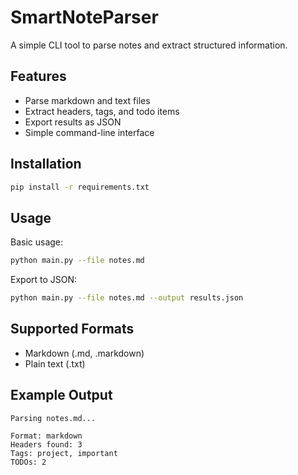# SmartNoteParser

A simple CLI tool to parse notes and extract structured information.

## Features

- Parse markdown and text files
- Extract headers, tags, and todo items
- Export results as JSON
- Simple command-line interface

## Installation

```bash
pip install -r requirements.txt
```

## Usage

Basic usage:
```bash
python main.py --file notes.md
```

Export to JSON:
```bash  
python main.py --file notes.md --output results.json
```

## Supported Formats

- Markdown (.md, .markdown)
- Plain text (.txt)

## Example Output

```
Parsing notes.md...

Format: markdown
Headers found: 3
Tags: project, important
TODOs: 2
```